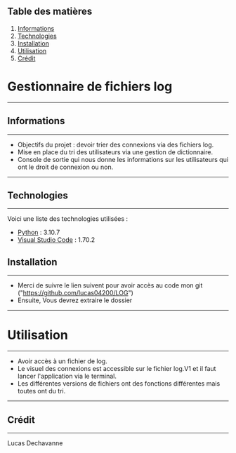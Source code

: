 ## Table des matières
1. [Informations](#informations)
2. [Technologies](#technologies)
3. [Installation](#installation)
4. [Utilisation](#utilisation)
5. [Crédit](#crédit)

# Gestionnaire de fichiers log
***
## Informations
***
- Objectifs du projet : devoir trier des connexions via des fichiers log.
- Mise en place du tri des utilisateurs via une gestion de dictionnaire.
- Console de sortie qui nous donne les informations sur les utilisateurs qui ont le droit de connexion ou non.
***
## Technologies
***
Voici une liste des technologies utilisées :
* [Python](https://www.python.org/downloads/) : 3.10.7
* [Visual Studio Code](https://code.visualstudio.com/) : 1.70.2
## Installation
*** 
- Merci de suivre le lien suivent pour avoir accès au code mon git ("https://github.com/lucas04200/LOG")
- Ensuite, Vous devrez extraire le dossier
***
# Utilisation
***
- Avoir accès à un fichier de log.
- Le visuel des connexions est accessible sur le fichier log.V1 et il faut lancer l'application via le terminal.
- Les différentes versions de fichiers ont des fonctions différentes mais toutes ont du tri.
***
## Crédit 
***
Lucas Dechavanne 
 
